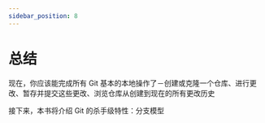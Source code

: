```yaml
---
sidebar_position: 8
---
```


# 总结

现在，你应该能完成所有 Git 基本的本地操作了－创建或克隆一个仓库、进行更改、暂存并提交这些更改、浏览仓库从创建到现在的所有更改历史

接下来，本书将介绍 Git 的杀手级特性：分支模型